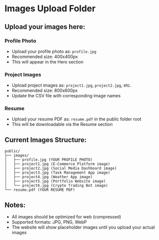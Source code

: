 # Images Upload Folder

## Upload your images here:

### Profile Photo
- Upload your profile photo as: `profile.jpg`
- Recommended size: 400x400px
- This will appear in the Hero section

### Project Images
- Upload project images as: `project1.jpg`, `project2.jpg`, etc.
- Recommended size: 800x600px
- Update the CSV file with corresponding image names

### Resume
- Upload your resume PDF as: `resume.pdf` in the public folder root
- This will be downloadable via the Resume section

## Current Images Structure:
```
public/
├── images/
│   ├── profile.jpg (YOUR PROFILE PHOTO)
│   ├── project1.jpg (E-Commerce Platform image)
│   ├── project2.jpg (Social Media Dashboard image)
│   ├── project3.jpg (Task Management App image)
│   ├── project4.jpg (Weather App image)
│   ├── project5.jpg (Portfolio Website image)
│   └── project6.jpg (Crypto Trading Bot image)
└── resume.pdf (YOUR RESUME PDF)
```

## Notes:
- All images should be optimized for web (compressed)
- Supported formats: JPG, PNG, WebP
- The website will show placeholder images until you upload your actual images